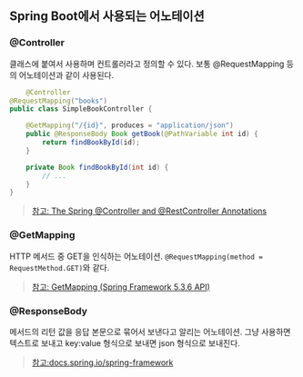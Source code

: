 ## Spring Boot에서 사용되는 어노테이션
### @Controller
클래스에 붙여서 사용하며 컨트롤러라고 정의할 수 있다. 보통 @RequestMapping 등의 어노테이션과 같이 사용된다.
```java
    @Controller
@RequestMapping("books")
public class SimpleBookController {

    @GetMapping("/{id}", produces = "application/json")
    public @ResponseBody Book getBook(@PathVariable int id) {
        return findBookById(id);
    }

    private Book findBookById(int id) {
        // ...
    }
}
```
>[참고: The Spring @Controller and @RestController Annotations](https://www.baeldung.com/spring-controller-vs-restcontroller#spring-mvc-controller)
### @GetMapping
HTTP 메서드 중 GET을 인식하는 어노테이션. `@RequestMapping(method = RequestMethod.GET)`와 같다.
> [참고: GetMapping (Spring Framework 5.3.6 API)](https://docs.spring.io/spring-framework/docs/current/javadoc-api/org/springframework/web/bind/annotation/GetMapping.html)

### @ResponseBody
메서드의 리턴 값을 응답 본문으로 묶어서 보낸다고 알리는 어노테이션. 그냥 사용하면 텍스트로 보내고 key:value 형식으로 보내면 json 형식으로 보내진다.

>[참고:docs.spring.io/spring-framework](https://docs.spring.io/spring-framework/docs/current/javadoc-api/org/springframework/web/bind/annotation/ResponseBody.html)